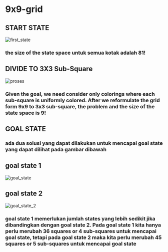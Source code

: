 # 9x9-grid
## START STATE
![first_state](https://user-images.githubusercontent.com/73216938/136429766-da1fbe1e-9f69-4011-a0de-6bb30890b289.png)

### the size of the state space untuk semua kotak adalah **81!**

## DIVIDE TO 3X3 Sub-Square
![proses](https://user-images.githubusercontent.com/73216938/136429773-09307959-c3b8-4a6d-9635-fd5454930d4b.png)

 ### Given the goal, we need consider only colorings where each sub-square is uniformly colored. After we reformulate the grid form 9x9 to 3x3 sub-square, the problem and the size of the state space is **9!**

## GOAL STATE


### ada dua solusi yang dapat dilakukan untuk mencapai goal state yang dapat dilihat pada gambar dibawah
## goal state 1

![goal_state](https://user-images.githubusercontent.com/73216938/136429772-2f246a6a-bedc-4159-895a-a02f0e596e3c.png)

## goal state 2

![goal_state_2](https://user-images.githubusercontent.com/73216938/136482138-be27c810-a464-4ee7-91ab-786548d6f648.png)

### goal state 1 memerlukan jumlah states yang lebih sedikit jika dibandingkan dengan goal state 2. Pada goal state 1 kita hanya perlu merubah 36 squares or 4 sub-squares untuk mencapai goal state, tetapi pada goal state 2 maka kita perlu merubah 45 squares or 5 sub-squares untuk mencapai goal state

